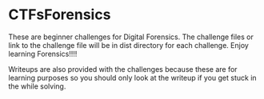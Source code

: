 # CTFsForensics
These are beginner challenges for Digital Forensics.
The challenge files or link to the challenge file will be in dist directory for each challenge.
Enjoy learning Forensics!!!!

Writeups are also provided with the challenges because these are for learning purposes so
you should only look at the writeup if you get stuck in the while solving.
